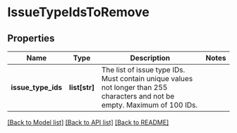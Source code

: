# IssueTypeIdsToRemove

## Properties
Name | Type | Description | Notes
------------ | ------------- | ------------- | -------------
**issue_type_ids** | **list[str]** | The list of issue type IDs. Must contain unique values not longer than 255 characters and not be empty. Maximum of 100 IDs. | 

[[Back to Model list]](../README.md#documentation-for-models) [[Back to API list]](../README.md#documentation-for-api-endpoints) [[Back to README]](../README.md)

